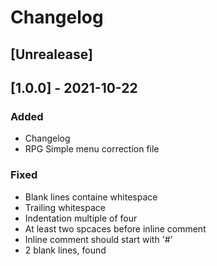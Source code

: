 # Changelog

## [Unrealease]

## [1.0.0] - 2021-10-22

### Added
- Changelog
- RPG Simple menu correction file

### Fixed
- Blank lines containe whitespace
- Trailing whitespace
- Indentation multiple of four
- At least two spcaces before inline comment
- Inline comment should start with '#'
- 2 blank lines, found
